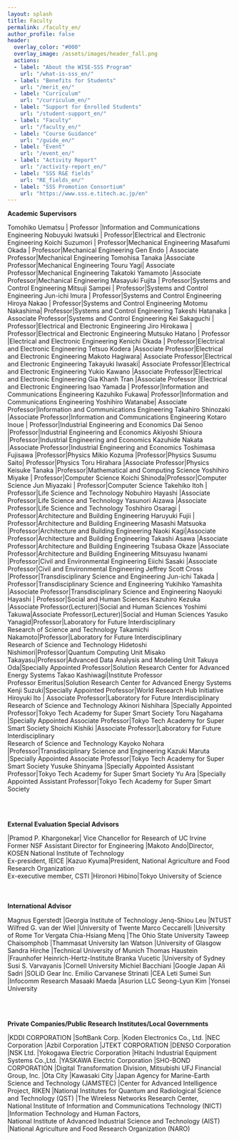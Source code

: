```yaml
---
layout: splash
title: Faculty
permalink: /faculty_en/
author_profile: false
header:
  overlay_color: "#000"
  overlay_image: /assets/images/header_fall.png
  actions:
  - label: "About the WISE-SSS Program"
    url: "/what-is-sss_en/"
  - label: "Benefits for Students"
    url: "/merit_en/"
  - label: "Curriculum"
    url: "/curriculum_en/"
  - label: "Support for Enrolled Students"
    url: "/student-support_en/"
  - label: "Faculty"
    url: "/faculty_en/"
  - label: "Course Guidance"
    url: "/guide_en/"
  - label: "Event"
    url: "/event_en/"
  - label: "Activity Report"
    url: "/activity-report_en/"
  - label: "SSS R&E fields"
    url: "RE_fields_en/"
  - label: "SSS Promotion Consortium"
    url: "https://www.sss.e.titech.ac.jp/en"
---
```


**Academic Supervisors**

Tomohiko Uematsu | Professor |Information and Communications Engineering
Nobuyuki Iwatsuki | Professor|Electrical and Electronic Engineering
Koichi Suzumori | Professor|Mechanical Engineering
Masafumi Okada | Professor|Mechanical Engineering
Gen Endo | Associate Professor|Mechanical Engineering
Tomohisa Tanaka |Associate Professor|Mechanical Engineering
Touru Yagi| Associate Professor|Mechanical Engineering
Takatoki Yamamoto |Associate Professor|Mechanical Engineering
Masayuki Fujita | Professor|Systems and Control Engineering
Mitsuji Sampei | Professor|Systems and Control Engineering
Jun-ichi Imura | Professor|Systems and Control Engineering
Hiroya Nakao | Professor|Systems and Control Engineering
Motomu Nakashima| Professor|Systems and Control Engineering
Takeshi Hatanaka | Associate Professor|Systems and Control Engineering
Kei Sakaguchi | Professor|Electrical and Electronic Engineering
Jiro Hirokawa | Professor|Electrical and Electronic Engineering
Mutsuko Hatano | Professor |Electrical and Electronic Engineering
Kenichi Okada | Professor|Electrical and Electronic Engineering
Tetsuo Kodera |Associate Professor|Electrical and Electronic Engineering
Makoto Hagiwara| Associate Professor|Electrical and Electronic Engineering
Takayuki Iwasaki| Associate Professor|Electrical and Electronic Engineering
Yukio Kawano |Associate Professor|Electrical and Electronic Engineering
Gia Khanh Tran |Associate Professor |Electrical and Electronic Engineering
Isao Yamada | Professor|Information and Communications Engineering
Kazuhiko Fukawa| Professor|Information and Communications Engineering
Yoshihiro Watanabe| Associate Professor|Information and Communications Engineering
Takahiro Shinozaki |Associate Professor|Information and Communications Engineering
Kotaro Inoue | Professor|Industrial Engineering and Economics
Dai Senoo |Professor|Industrial Engineering and Economics
Akiyoshi Shioura |Professor|Industrial Engineering and Economics
Kazuhide Nakata |Associate Professor|Industrial Engineering and Economics
Toshimasa Fujisawa |Professor|Physics
Mikio Kozuma |Professor|Physics
Susumu Saito| Professor|Physics
Toru Hirahara |Associate Professor|Physics
Keisuke Tanaka |Professor|Mathematical and Computing Science
Yoshihiro Miyake | Professor|Computer Science
Koichi Shinoda|Professor|Computer Science
Jun Miyazaki | Professor|Computer Science
Takehiko Itoh | Professor|Life Science and Technology
Nobuhiro Hayashi |Associate Professor|Life Science and Technology
Yasunori Aizawa |Associate Professor|Life Science and Technology
Toshihiro Osaragi | Professor|Architecture and Building Engineering
Haruyuki Fujii | Professor|Architecture and Building Engineering
Masashi Matsuoka |Professor|Architecture and Building Engineering
Naoki Kagi|Associate Professor|Architecture and Building Engineering
Takashi Asawa |Associate Professor|Architecture and Building Engineering
Tsubasa Okaze |Associate Professor|Architecture and Building Engineering
Mitsuyasu Iwanami |Professor|Civil and Environmental Engineering
Eiichi Sasaki |Associate Professor|Civil and Environmental Engineering
Jeffrey Scott Cross |Professor|Transdisciplinary Science and Engineering
Jun-ichi Takada | Professor|Transdisciplinary Science and Engineering
Yukihiko Yamashita |Associate Professor|Transdisciplinary Science and Engineering
Naoyuki Hayashi | Professor|Social and Human Sciences
Kazuhiro Kezuka |Associate Professor(Lecturer)|Social and Human Sciences
Yoshimi Takuwa|Associate Professor(Lecturer)|Social and Human Sciences
Yasuko Yanagid|Professor|Laboratory for Future Interdisciplinary <br>Research of Science and Technology
Takamichi Nakamoto|Professor|Laboratory for Future Interdisciplinary <br>Research of Science and Technology
Hidetoshi Nishimori|Professor|Quantum Computing Unit
Misako Takayasu|Professor|Advanced Data Analysis and Modeling Unit
Takuya Oda|Specially Appointed Professor|Solution Research Center for Advanced Energy Systems
Takao Kashiwagi|Institute Professor<br>Professor Emeritus|Solution Research Center for Advanced Energy Systems
Kenji Suzuki|Specially Appointed Professor|World Research Hub Initiative
Hiroyuki Ito | Associate Professor|Laboratory for Future Interdisciplinary <br>Research of Science and Technology
Akinori Nishihara |Specially Appointed Professor|Tokyo Tech Academy for Super Smart Society
Toru Nagahama |Specially Appointed Associate Professor|Tokyo Tech Academy for Super Smart Society
Shoichi Kishiki |Associate Professor|Laboratory for Future Interdisciplinary <br>Research of Science and Technology
Kayoko Nohara |Professor|Transdisciplinary Science and Engineering
Kazuki Maruta |Specially Appointed Associate Professor|Tokyo Tech Academy for Super Smart Society
Yusuke Shinyama |Specially Appointed Assistant Professor|Tokyo Tech Academy for Super Smart Society
Yu Ara |Specially Appointed Assistant Professor|Tokyo Tech Academy for Super Smart Society


<br><br>

**External Evaluation Special Advisors**

|Pramod P. Khargonekar| Vice Chancellor for Research of UC Irvine <br>Former NSF Assistant Director for Engineering
|Makoto Ando|Director, KOSEN National Institute of Technology<br>Ex-president, IEICE
|Kazuo Kyuma|President, National Agriculture and Food Research Organization<br>Ex-executive member, CSTI
|Hironori Hibino|Tokyo University of Science

<br><br>
**International Advisor**　

Magnus Egerstedt |Georgia Institute of Technology
Jenq-Shiou Leu |NTUST
Wilfred G. van der Wiel |University of Twente
Marco Ceccarelli |University of Rome Tor Vergata
Chia-Hsiang Menq |The Ohio State University
Taweep Chaisomphob |Thammasat University
Ian Watson |University of Glasgow
Sandra Hirche |Technical University of Munich
Thomas Haustein |Fraunhofer Heinrich-Hertz-Institute
Branka Vucetic |University of Sydney
Susi S. Varvayanis |Cornell University
Michiel Bacchiani |Google Japan
Ali Sadri |SOLiD Gear Inc.
Emilio Carvanese Strinati |CEA Leti
Sumei Sun |Infocomm Research
Masaaki Maeda |Asurion LLC
Seong-Lyun Kim |Yonsei University

<br><br>

**Private Companies/Public Research Institutes/Local Governments**

|KDDI CORPORATION
|SoftBank Corp.
|Koden Electronics Co., Ltd.
|NEC Corporation
|Azbil Corporation
|JTEKT CORPORATION
|DENSO Corporation
|NSK Ltd.
|Yokogawa Electric Corporation
|Hitachi Industrial Equipment Systems Co.,Ltd.
|YASKAWA Electric Corporation
|SHO-BOND CORPORATION
|Digital Transformation Division, Mitsubishi UFJ Financial Group, Inc.
|Ota City
|Kawasaki City
|Japan Agency for Marine-Earth Science and Technology (JAMSTEC)
|Center for Advanced Intelligence Project, RIKEN
|National Institutes for Quantum and Radiological Science and Technology (QST)
|The Wireless Networks Research Center,<br>National Institute of Information and Communications Technology (NICT)
|Information Technology and Human Factors,<br>National Institute of Advanced Industrial Science and Technology (AIST)
|National Agriculture and Food Research Organization (NARO)
